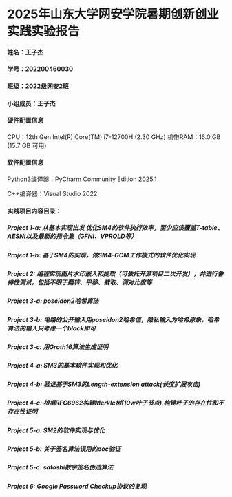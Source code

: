 #       2025年山东大学网安学院暑期创新创业实践实验报告

#### 姓名：王子杰
#### 学号：202200460030
#### 班级：2022级网安2班
#### 小组成员：王子杰



#### 硬件配置信息
CPU：12th Gen Intel(R) Core(TM) i7-12700H (2.30 GHz)
机带RAM：16.0 GB (15.7 GB 可用)
#### 软件配置信息
Python3编译器：PyCharm Community Edition 2025.1

C++编译器：Visual Studio 2022

#### 实践项目内容目录：

##### Project 1-a: 从基本实现出发 优化SM4的软件执行效率，至少应该覆盖T-table、AESNI以及最新的指令集（GFNI、VPROLD等）

##### Project 1-b: 基于SM4的实现，做SM4-GCM工作模式的软件优化实现

##### Project 2: 编程实现图片水印嵌入和提取（可依托开源项目二次开发），并进行鲁棒性测试，包括不限于翻转、平移、截取、调对比度等

##### Project 3-a: poseidon2哈希算法

##### Project 3-b: 电路的公开输入用poseidon2哈希值，隐私输入为哈希原象，哈希算法的输入只考虑一个block即可

##### Project 3-c: 用Groth16算法生成证明

##### Project 4-a: SM3的基本软件实现和优化

##### Project 4-b: 验证基于SM3的Length-extension attack(长度扩展攻击)

##### Project 4-c: 根据RFC6962构建Merkle树(10w叶子节点),构建叶子的存在性和不存在性证明

##### Project 5-a: SM2的软件实现与优化

##### Project 5-b: 关于签名算法误用的poc验证

##### Project 5-c: satoshi数字签名伪造算法

##### Project 6: Google Password Checkup协议的复现
